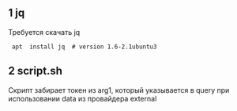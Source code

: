 ## 1 jq

Требуется скачать jq
```
 apt  install jq  # version 1.6-2.1ubuntu3
```
## 2 script.sh

Скрипт забирает токен из arg1, который указывается в query при использовании data из провайдера external 
 

